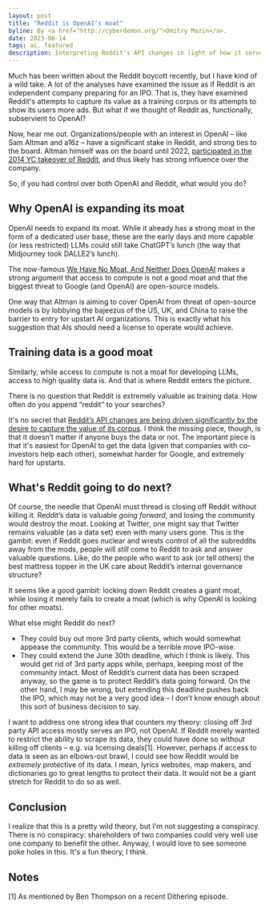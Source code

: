 ```yaml
---
layout: post
title: "Reddit is OpenAI’s moat"
byline: By <a href="http://cyberdemon.org/">Dmitry Mazin</a>.
date: 2023-06-14
tags: ai, featured
description: Interpreting Reddit's API changes in light of how it serves OpenAI.
---
```

Much has been written about the Reddit boycott recently, but I have kind of a wild take. A lot of the analyses have examined the issue as if Reddit is an independent company preparing for an IPO. That is, they have examined Reddit's attempts to capture its value as a training corpus or its attempts to show its users more ads. But what if we thought of Reddit as, functionally, subservient to OpenAI?

Now, hear me out. Organizations/people with an interest in OpenAI – like Sam Altman and a16z – have a significant stake in Reddit, and strong ties to the board. Altman himself was on the board until 2022, [participated in the 2014 YC takeover of Reddit](https://blog.samaltman.com/a-new-team-at-reddit), and thus likely has strong influence over the company.

So, if you had control over both OpenAI and Reddit, what would you do?

## Why OpenAI is expanding its moat
OpenAI needs to expand its moat. While it already has a strong moat in the form of a dedicated user base, these are the early days and more capable (or less restricted) LLMs could still take ChatGPT’s lunch (the way that Midjourney took DALLE2’s lunch).

The now-famous [We Have No Moat, And Neither Does OpenAI](https://www.semianalysis.com/p/google-we-have-no-moat-and-neither) makes a strong argument that access to compute is not a good moat and that the biggest threat to Google (and OpenAI) are open-source models.

One way that Altman is aiming to cover OpenAI from threat of open-source models is by lobbying the bajeezus of the US, UK, and China to raise the barrier to entry for upstart AI organizations. This is exactly what his suggestion that AIs should need a license to operate would achieve.

## Training data is a good moat
Similarly, while access to compute is not a moat for developing LLMs, access to high quality data is. And that is where Reddit enters the picture.

There is no question that Reddit is extremely valuable as training data. How often do you append “reddit” to your searches?

It's no secret that [Reddit’s API changes are being driven significantly by the desire to capture the value of its corpus](https://www.theverge.com/2023/4/18/23688463/reddit-developer-api-terms-change-monetization-ai). I think the missing piece, though, is that it doesn’t matter if anyone buys the data or not. The important piece is that it's easiest for OpenAI to get the data (given that companies with co-investors help each other), somewhat harder for Google, and extremely hard for upstarts.

## What's Reddit going to do next?
Of course, the needle that OpenAI must thread is closing off Reddit without killing it. Reddit’s data is valuable *going forward*, and losing the community would destroy the moat. Looking at Twitter, one might say that Twitter remains valuable (as a data set) even with many users gone. This is the gambit: even if Reddit goes nuclear and wrests control of all the subreddits away from the mods, people will *still* come to Reddit to ask and answer valuable questions. Like, do the people who want to ask (or tell others) the best mattress topper in the UK care about Reddit’s internal governance structure?

It seems like a good gambit: locking down Reddit creates a giant moat, while losing it merely fails to create a moat (which is why OpenAI is looking for other moats).

What else might Reddit do next?
* They could buy out more 3rd party clients, which would somewhat appease the community. This would be a terrible move IPO-wise.
* They could extend the June 30th deadline, which I think is likely. This would get rid of 3rd party apps while, perhaps, keeping most of the community intact. Most of Reddit’s current data has been scraped anyway, so the game is to protect Reddit’s data going forward. On the other hand, I may be wrong, but extending this deadline pushes back the IPO, which may not be a very good idea – I don’t know enough about this sort of business decision to say.

I want to address one strong idea that counters my theory: closing off 3rd party API access mostly serves an IPO, not OpenAI. If Reddit merely wanted to restrict the ability to scrape its data, they could have done so without killing off clients – e.g. via licensing deals[1]. However, perhaps if access to data is seen as an elbows-out brawl, I could see how Reddit would be *extremely* protective of its data. I mean, lyrics websites, map makers, and dictionaries go to great lengths to protect their data. It would not be a giant stretch for Reddit to do so as well.

## Conclusion
I realize that this is a pretty wild theory, but I'm not suggesting a conspiracy. There is no conspiracy: shareholders of two companies could very well use one company to benefit the other. Anyway, I would love to see someone poke holes in this. It's a fun theory, I think.

## Notes
[1] As mentioned by Ben Thompson on a recent Dithering episode.